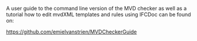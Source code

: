 A user guide to the command line version of the MVD checker as well as a tutorial how to edit mvdXML templates and rules using IFCDoc can be found on:

https://github.com/emielvanstrien/MVDCheckerGuide
